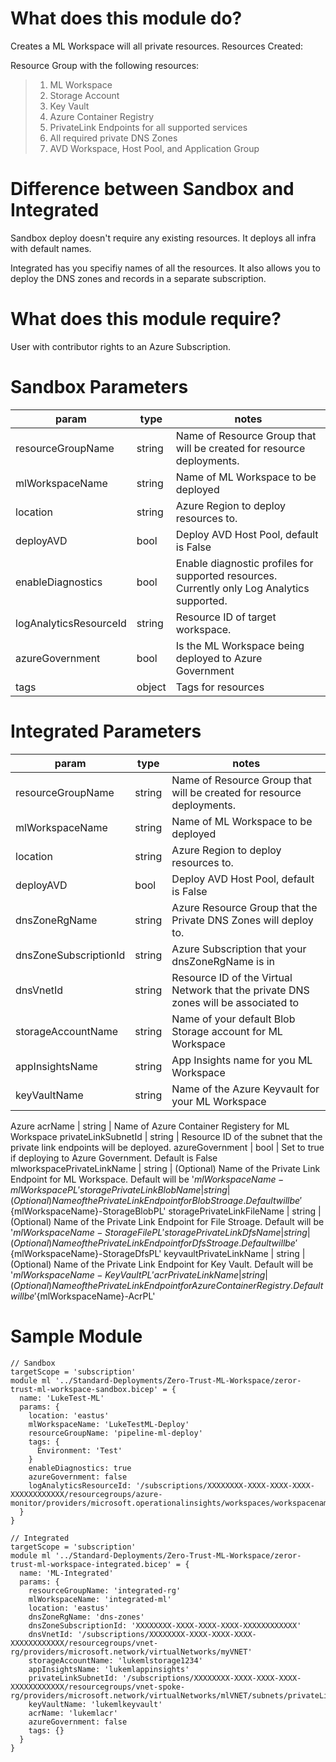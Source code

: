 # What does this module do?
Creates a ML Workspace will all private resources.  Resources Created:

Resource Group with the following resources:
>    1. ML Workspace
>    2. Storage Account
>    3. Key Vault
>    4. Azure Container Registry
>    5. PrivateLink Endpoints for all supported services
>    6. All required private DNS Zones
>    7. AVD Workspace, Host Pool, and Application Group

# Difference between Sandbox and Integrated
Sandbox deploy doesn't require any existing resources.  It deploys all infra with default names.

Integrated has you specifiy names of all the resources.  It also allows you to deploy the DNS zones and records in a separate subscription.

# What does this module require?

User with contributor rights to an Azure Subscription.

# Sandbox Parameters
param | type | notes
------|------|------
resourceGroupName | string | Name of Resource Group that will be created for resource deployments.
mlWorkspaceName | string | Name of ML Workspace to be deployed
location | string | Azure Region to deploy resources to.
deployAVD | bool | Deploy AVD Host Pool, default is False
enableDiagnostics | bool | Enable diagnostic profiles for supported resources.  Currently only Log Analytics supported.
logAnalyticsResourceId | string | Resource ID of target workspace.
azureGovernment | bool | Is the ML Workspace being deployed to Azure Government
tags | object | Tags for resources

# Integrated Parameters
param | type | notes
------|------|------
resourceGroupName | string | Name of Resource Group that will be created for resource deployments.
mlWorkspaceName | string | Name of ML Workspace to be deployed
location | string | Azure Region to deploy resources to.
deployAVD | bool | Deploy AVD Host Pool, default is False
dnsZoneRgName | string | Azure Resource Group that the Private DNS Zones will deploy to.
dnsZoneSubscriptionId | string | Azure Subscription that your dnsZoneRgName is in
dnsVnetId | string | Resource ID of the Virtual Network that the private DNS zones will be associated to
storageAccountName | string | Name of your default Blob Storage account for ML Workspace
appInsightsName | string | App Insights name for you ML Workspace
keyVaultName | string | Name of the Azure Keyvault for your ML Workspace
Azure
acrName | string | Name of Azure Container Registery for ML Workspace
privateLinkSubnetId | string | Resource ID of the subnet that the private link endpoints will be deployed.
azureGovernment | bool | Set to true if deploying to Azure Government.  Default is False
mlworkspacePrivateLinkName | string | (Optional) Name of the Private Link Endpoint for ML Workspace.  Default will be '${mlWorkspaceName}-mlWorkspacePL'
storagePrivateLinkBlobName | string | (Optional) Name of the Private Link Endpoint for Blob Stroage.  Default will be '${mlWorkspaceName}-StorageBlobPL'
storagePrivateLinkFileName | string | (Optional) Name of the Private Link Endpoint for File Stroage.  Default will be '${mlWorkspaceName}-StorageFilePL'
storagePrivateLinkDfsName | string | (Optional) Name of the Private Link Endpoint for Dfs Stroage.  Default will be '${mlWorkspaceName}-StorageDfsPL'
keyvaultPrivateLinkName | string | (Optional) Name of the Private Link Endpoint for Key Vault.  Default will be '${mlWorkspaceName}-KeyVaultPL'
acrPrivateLinkName | string | (Optional) Name of the Private Link Endpoint for Azure Container Registry.  Default will be '${mlWorkspaceName}-AcrPL'
# Sample Module

```Bicep
// Sandbox
targetScope = 'subscription'
module ml '../Standard-Deployments/Zero-Trust-ML-Workspace/zeror-trust-ml-workspace-sandbox.bicep' = {
  name: 'LukeTest-ML'
  params: {
    location: 'eastus'
    mlWorkspaceName: 'LukeTestML-Deploy'
    resourceGroupName: 'pipeline-ml-deploy'
    tags: {
      Environment: 'Test'
    } 
    enableDiagnostics: true
    azureGovernment: false  
    logAnalyticsResourceId: '/subscriptions/XXXXXXXX-XXXX-XXXX-XXXX-XXXXXXXXXXXX/resourcegroups/azure-monitor/providers/microsoft.operationalinsights/workspaces/workspacename'   
  }  
}
```
```Bicep
// Integrated
targetScope = 'subscription'
module ml '../Standard-Deployments/Zero-Trust-ML-Workspace/zeror-trust-ml-workspace-integrated.bicep' = {
  name: 'ML-Integrated'
  params: {
    resourceGroupName: 'integrated-rg'
    mlWorkspaceName: 'integrated-ml'
    location: 'eastus'
    dnsZoneRgName: 'dns-zones'
    dnsZoneSubscriptionId: 'XXXXXXXX-XXXX-XXXX-XXXX-XXXXXXXXXXXX'
    dnsVnetId: '/subscriptions/XXXXXXXX-XXXX-XXXX-XXXX-XXXXXXXXXXXX/resourcegroups/vnet-rg/providers/microsoft.network/virtualNetworks/myVNET'
    storageAccountName: 'lukemlstorage1234'
    appInsightsName: 'lukemlappinsights'
    privateLinkSubnetId: '/subscriptions/XXXXXXXX-XXXX-XXXX-XXXX-XXXXXXXXXXXX/resourcegroups/vnet-spoke-rg/providers/microsoft.network/virtualNetworks/mlVNET/subnets/privateLink'
    keyVaultName: 'lukemlkeyvault'
    acrName: 'lukemlacr'
    azureGovernment: false
    tags: {}
  } 
}
```
